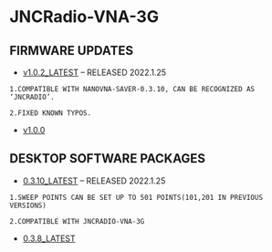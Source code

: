 # JNCRadio-VNA-3G

## FIRMWARE UPDATES

- [v1.0.2_LATEST](Firmware/V1.0.2.zip) – RELEASED 2022.1.25
```
1.COMPATIBLE WITH NANOVNA-SAVER-0.3.10, CAN BE RECOGNIZED AS ‘JNCRADIO’.

2.FIXED KNOWN TYPOS.
```
- [v1.0.0](Firmware/V1.0.0.zip)

## DESKTOP SOFTWARE PACKAGES

- [0.3.10_LATEST](DesktopSoftware/nanovna-saver-0.3.10.exe) – RELEASED 2022.1.25

```
1.SWEEP POINTS CAN BE SET UP TO 501 POINTS(101,201 IN PREVIOUS VERSIONS)

2.COMPATIBLE WITH JNCRADIO-VNA-3G
```
- [0.3.8_LATEST](DesktopSoftware/nanovna-saver-0.3.8.exe)
